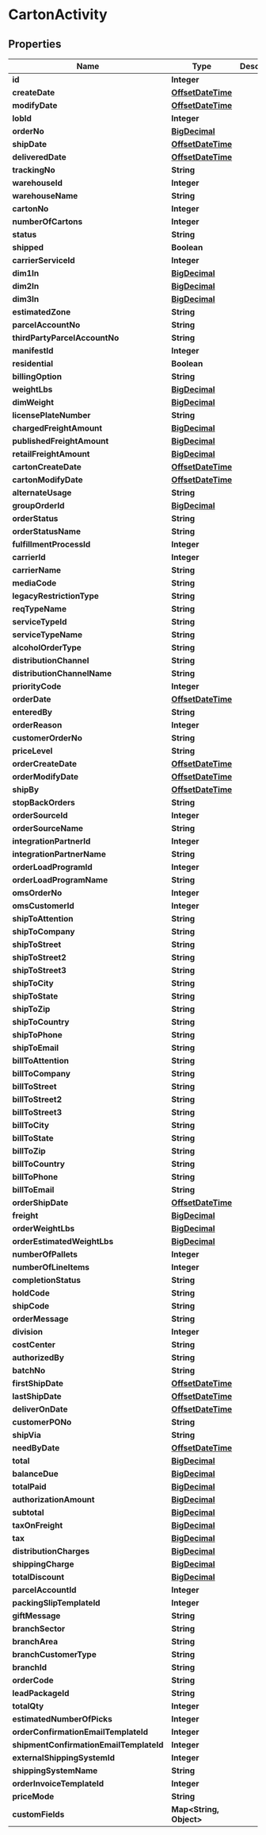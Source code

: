 
# CartonActivity

## Properties
Name | Type | Description | Notes
------------ | ------------- | ------------- | -------------
**id** | **Integer** |  |  [optional]
**createDate** | [**OffsetDateTime**](OffsetDateTime.md) |  |  [optional]
**modifyDate** | [**OffsetDateTime**](OffsetDateTime.md) |  |  [optional]
**lobId** | **Integer** |  | 
**orderNo** | [**BigDecimal**](BigDecimal.md) |  |  [optional]
**shipDate** | [**OffsetDateTime**](OffsetDateTime.md) |  |  [optional]
**deliveredDate** | [**OffsetDateTime**](OffsetDateTime.md) |  |  [optional]
**trackingNo** | **String** |  |  [optional]
**warehouseId** | **Integer** |  | 
**warehouseName** | **String** |  |  [optional]
**cartonNo** | **Integer** |  |  [optional]
**numberOfCartons** | **Integer** |  |  [optional]
**status** | **String** |  |  [optional]
**shipped** | **Boolean** |  |  [optional]
**carrierServiceId** | **Integer** |  |  [optional]
**dim1In** | [**BigDecimal**](BigDecimal.md) |  |  [optional]
**dim2In** | [**BigDecimal**](BigDecimal.md) |  |  [optional]
**dim3In** | [**BigDecimal**](BigDecimal.md) |  |  [optional]
**estimatedZone** | **String** |  |  [optional]
**parcelAccountNo** | **String** |  |  [optional]
**thirdPartyParcelAccountNo** | **String** |  |  [optional]
**manifestId** | **Integer** |  |  [optional]
**residential** | **Boolean** |  |  [optional]
**billingOption** | **String** |  |  [optional]
**weightLbs** | [**BigDecimal**](BigDecimal.md) |  |  [optional]
**dimWeight** | [**BigDecimal**](BigDecimal.md) |  |  [optional]
**licensePlateNumber** | **String** |  |  [optional]
**chargedFreightAmount** | [**BigDecimal**](BigDecimal.md) |  |  [optional]
**publishedFreightAmount** | [**BigDecimal**](BigDecimal.md) |  |  [optional]
**retailFreightAmount** | [**BigDecimal**](BigDecimal.md) |  |  [optional]
**cartonCreateDate** | [**OffsetDateTime**](OffsetDateTime.md) |  |  [optional]
**cartonModifyDate** | [**OffsetDateTime**](OffsetDateTime.md) |  |  [optional]
**alternateUsage** | **String** |  |  [optional]
**groupOrderId** | [**BigDecimal**](BigDecimal.md) |  |  [optional]
**orderStatus** | **String** |  |  [optional]
**orderStatusName** | **String** |  |  [optional]
**fulfillmentProcessId** | **Integer** |  |  [optional]
**carrierId** | **Integer** |  |  [optional]
**carrierName** | **String** |  |  [optional]
**mediaCode** | **String** |  | 
**legacyRestrictionType** | **String** |  | 
**reqTypeName** | **String** |  |  [optional]
**serviceTypeId** | **String** |  |  [optional]
**serviceTypeName** | **String** |  |  [optional]
**alcoholOrderType** | **String** |  |  [optional]
**distributionChannel** | **String** |  |  [optional]
**distributionChannelName** | **String** |  |  [optional]
**priorityCode** | **Integer** |  |  [optional]
**orderDate** | [**OffsetDateTime**](OffsetDateTime.md) |  | 
**enteredBy** | **String** |  |  [optional]
**orderReason** | **Integer** |  |  [optional]
**customerOrderNo** | **String** |  |  [optional]
**priceLevel** | **String** |  |  [optional]
**orderCreateDate** | [**OffsetDateTime**](OffsetDateTime.md) |  |  [optional]
**orderModifyDate** | [**OffsetDateTime**](OffsetDateTime.md) |  |  [optional]
**shipBy** | [**OffsetDateTime**](OffsetDateTime.md) |  |  [optional]
**stopBackOrders** | **String** |  |  [optional]
**orderSourceId** | **Integer** |  |  [optional]
**orderSourceName** | **String** |  |  [optional]
**integrationPartnerId** | **Integer** |  |  [optional]
**integrationPartnerName** | **String** |  |  [optional]
**orderLoadProgramId** | **Integer** |  |  [optional]
**orderLoadProgramName** | **String** |  |  [optional]
**omsOrderNo** | **Integer** |  |  [optional]
**omsCustomerId** | **Integer** |  |  [optional]
**shipToAttention** | **String** |  |  [optional]
**shipToCompany** | **String** |  |  [optional]
**shipToStreet** | **String** |  |  [optional]
**shipToStreet2** | **String** |  |  [optional]
**shipToStreet3** | **String** |  |  [optional]
**shipToCity** | **String** |  |  [optional]
**shipToState** | **String** |  |  [optional]
**shipToZip** | **String** |  |  [optional]
**shipToCountry** | **String** |  |  [optional]
**shipToPhone** | **String** |  |  [optional]
**shipToEmail** | **String** |  |  [optional]
**billToAttention** | **String** |  |  [optional]
**billToCompany** | **String** |  |  [optional]
**billToStreet** | **String** |  |  [optional]
**billToStreet2** | **String** |  |  [optional]
**billToStreet3** | **String** |  |  [optional]
**billToCity** | **String** |  |  [optional]
**billToState** | **String** |  |  [optional]
**billToZip** | **String** |  |  [optional]
**billToCountry** | **String** |  |  [optional]
**billToPhone** | **String** |  |  [optional]
**billToEmail** | **String** |  |  [optional]
**orderShipDate** | [**OffsetDateTime**](OffsetDateTime.md) |  |  [optional]
**freight** | [**BigDecimal**](BigDecimal.md) |  |  [optional]
**orderWeightLbs** | [**BigDecimal**](BigDecimal.md) |  |  [optional]
**orderEstimatedWeightLbs** | [**BigDecimal**](BigDecimal.md) |  |  [optional]
**numberOfPallets** | **Integer** |  |  [optional]
**numberOfLineItems** | **Integer** |  |  [optional]
**completionStatus** | **String** |  |  [optional]
**holdCode** | **String** |  |  [optional]
**shipCode** | **String** |  |  [optional]
**orderMessage** | **String** |  |  [optional]
**division** | **Integer** |  |  [optional]
**costCenter** | **String** |  |  [optional]
**authorizedBy** | **String** |  |  [optional]
**batchNo** | **String** |  |  [optional]
**firstShipDate** | [**OffsetDateTime**](OffsetDateTime.md) |  |  [optional]
**lastShipDate** | [**OffsetDateTime**](OffsetDateTime.md) |  |  [optional]
**deliverOnDate** | [**OffsetDateTime**](OffsetDateTime.md) |  |  [optional]
**customerPONo** | **String** |  |  [optional]
**shipVia** | **String** |  |  [optional]
**needByDate** | [**OffsetDateTime**](OffsetDateTime.md) |  |  [optional]
**total** | [**BigDecimal**](BigDecimal.md) |  |  [optional]
**balanceDue** | [**BigDecimal**](BigDecimal.md) |  |  [optional]
**totalPaid** | [**BigDecimal**](BigDecimal.md) |  |  [optional]
**authorizationAmount** | [**BigDecimal**](BigDecimal.md) |  |  [optional]
**subtotal** | [**BigDecimal**](BigDecimal.md) |  |  [optional]
**taxOnFreight** | [**BigDecimal**](BigDecimal.md) |  |  [optional]
**tax** | [**BigDecimal**](BigDecimal.md) |  |  [optional]
**distributionCharges** | [**BigDecimal**](BigDecimal.md) |  |  [optional]
**shippingCharge** | [**BigDecimal**](BigDecimal.md) |  |  [optional]
**totalDiscount** | [**BigDecimal**](BigDecimal.md) |  |  [optional]
**parcelAccountId** | **Integer** |  |  [optional]
**packingSlipTemplateId** | **Integer** |  |  [optional]
**giftMessage** | **String** |  |  [optional]
**branchSector** | **String** |  |  [optional]
**branchArea** | **String** |  |  [optional]
**branchCustomerType** | **String** |  |  [optional]
**branchId** | **String** |  |  [optional]
**orderCode** | **String** |  |  [optional]
**leadPackageId** | **String** |  |  [optional]
**totalQty** | **Integer** |  |  [optional]
**estimatedNumberOfPicks** | **Integer** |  |  [optional]
**orderConfirmationEmailTemplateId** | **Integer** |  |  [optional]
**shipmentConfirmationEmailTemplateId** | **Integer** |  |  [optional]
**externalShippingSystemId** | **Integer** |  |  [optional]
**shippingSystemName** | **String** |  |  [optional]
**orderInvoiceTemplateId** | **Integer** |  |  [optional]
**priceMode** | **String** |  |  [optional]
**customFields** | **Map&lt;String, Object&gt;** |  |  [optional]



